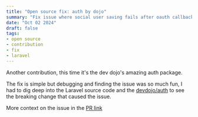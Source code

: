 ```yaml
---
title: "Open source fix: auth by dojo"
summary: "Fix issue where social user saving fails after oauth callback"
date: "Oct 02 2024"
draft: false
tags:
- open source
- contribution
- fix
- laravel
---
```


Another contribution, this time it's the dev dojo's amazing auth package.

The fix is simple but debugging and finding the issue was so much fun, I had to dig deep into the Laravel source code and the <a href='https://devdojo.com/auth/' target='_blank'>devdojo/auth</a> to see the breaking change that caused the issue.

More context on the issue in the <a href='https://github.com/thedevdojo/auth/pull/134' target='_blank'>PR link</a>
